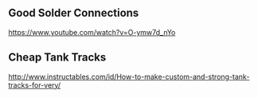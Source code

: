 ## Good Solder Connections
https://www.youtube.com/watch?v=O-ymw7d_nYo

## Cheap Tank Tracks
http://www.instructables.com/id/How-to-make-custom-and-strong-tank-tracks-for-very/
